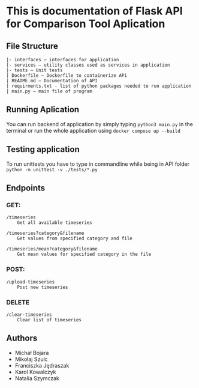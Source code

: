 # This is documentation of Flask API for Comparison Tool Aplication

## File Structure 
```
|- interfaces – interfaces for application
|- services – utility classes used as services in application
|- tests – Unit tests
| Dockerfile – Dockerfile to containerize APi
| README.md – Documentation of API
| requirments.txt - list of python packages needed to run application
| main.py – main file of program
```
## Running Aplication
You can run backend of application by simply typing `python3 main.py` in the terminal or run the whole application using `docker compose up --build`

## Testing application
To run unittests you have to type in commandline while being in API folder `python -m unittest -v ./tests/*.py`

## Endpoints
### GET:
    /timeseries
        Get all available timeseries

    /timeseries?category&filename
        Get values from specified category and file
    
    /timeseries/mean?category&filename
        Get mean values for specified category in the file

### POST:
    /upload-timeseries 
        Post new timeseries

### DELETE 
    /clear-timeseries
        Clear list of timeseries

## Authors
- Michał Bojara 
- Mikołaj Szulc
- Franciszka Jędraszak
- Karol Kowalczyk 
- Natalia Szymczak